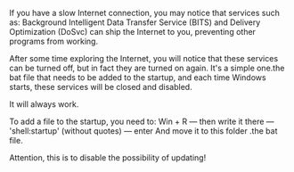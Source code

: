 If you have a slow Internet connection, you may notice that services such as: Background Intelligent Data Transfer Service (BITS) and Delivery Optimization (DoSvc) can ship the Internet to you, preventing other programs from working.

After some time exploring the Internet, you will notice that these services can be turned off, but in fact they are turned on again. It's a simple one.the bat file that needs to be added to the startup, and each time Windows starts, these services will be closed and disabled.

It will always work.

To add a file to the startup, you need to: Win + R — then write it there — 'shell:startup' (without quotes) — enter And move it to this folder .the bat file.

Attention, this is to disable the possibility of updating!
